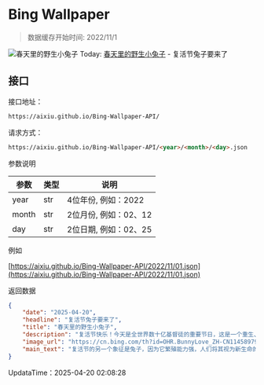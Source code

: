 # Bing Wallpaper

> 数据缓存开始时间: 2022/11/1

![春天里的野生小兔子](https://cn.bing.com/th?id=OHR.BunnyLove_ZH-CN1145897965_1920x1080.webp)
Today: [春天里的野生小兔子](https://cn.bing.com/th?id=OHR.BunnyLove_ZH-CN1145897965_1920x1080.webp) - 复活节兔子要来了

## 接口

接口地址：

```html
https://aixiu.github.io/Bing-Wallpaper-API/
```

请求方式：

```html
https://aixiu.github.io/Bing-Wallpaper-API/<year>/<month>/<day>.json
```

参数说明

| 参数 | 类型 | 说明 |
| - | - | - |
| year | str | 4位年份, 例如：2022 |
| month | str | 2位月份, 例如：02、12 |
| day | str | 2位日期, 例如：02、25 |

例如

[https://aixiu.github.io/Bing-Wallpaper-API/2022/11/01.json](https://aixiu.github.io/Bing-Wallpaper-API/2022/11/01.json)

返回数据

```json
{
    "date": "2025-04-20",
    "headline": "复活节兔子要来了",
    "title": "春天里的野生小兔子",
    "description": "复活节快乐！今天是全世界数十亿基督徒的重要节日，这是一个重生、庆祝与传承传统并存的时刻。复活节，也被称为“逾越节”或“复活主日”，纪念《新约》中所描述的耶稣基督的复活事件。这也是一个充满节日传统的时刻，从日出礼拜到寻找复活节彩蛋活动，当然还有深受大家喜爱的复活节兔子！",
    "image_url": "https://cn.bing.com/th?id=OHR.BunnyLove_ZH-CN1145897965_1920x1080.webp",
    "main_text": "复活节的另一个象征是兔子，因为它繁殖能力强，人们将其视为新生命的创造者。此外，百合花是复活节期间主要使用的花卉。"
}
```

UpdataTime：2025-04-20 02:08:28
